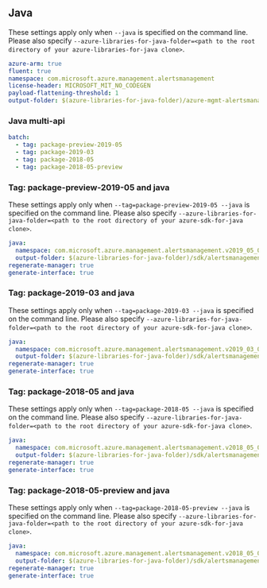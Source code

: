 ## Java

These settings apply only when `--java` is specified on the command line.
Please also specify `--azure-libraries-for-java-folder=<path to the root directory of your azure-libraries-for-java clone>`.

``` yaml $(java)
azure-arm: true
fluent: true
namespace: com.microsoft.azure.management.alertsmanagement
license-header: MICROSOFT_MIT_NO_CODEGEN
payload-flattening-threshold: 1
output-folder: $(azure-libraries-for-java-folder)/azure-mgmt-alertsmanagement
```

### Java multi-api

``` yaml $(java) && $(multiapi)
batch:
  - tag: package-preview-2019-05
  - tag: package-2019-03
  - tag: package-2018-05
  - tag: package-2018-05-preview
```

### Tag: package-preview-2019-05 and java

These settings apply only when `--tag=package-preview-2019-05 --java` is specified on the command line.
Please also specify `--azure-libraries-for-java-folder=<path to the root directory of your azure-sdk-for-java clone>`.

``` yaml $(tag)=='package-preview-2019-05' && $(java) && $(multiapi)
java:
  namespace: com.microsoft.azure.management.alertsmanagement.v2019_05_05_preview
  output-folder: $(azure-libraries-for-java-folder)/sdk/alertsmanagement/mgmt-v2019_05_05_preview
regenerate-manager: true
generate-interface: true
```

### Tag: package-2019-03 and java

These settings apply only when `--tag=package-2019-03 --java` is specified on the command line.
Please also specify `--azure-libraries-for-java-folder=<path to the root directory of your azure-sdk-for-java clone>`.

``` yaml $(tag)=='package-2019-03' && $(java) && $(multiapi)
java:
  namespace: com.microsoft.azure.management.alertsmanagement.v2019_03_01
  output-folder: $(azure-libraries-for-java-folder)/sdk/alertsmanagement/mgmt-v2019_03_01
regenerate-manager: true
generate-interface: true
```


### Tag: package-2018-05 and java

These settings apply only when `--tag=package-2018-05 --java` is specified on the command line.
Please also specify `--azure-libraries-for-java-folder=<path to the root directory of your azure-sdk-for-java clone>`.

``` yaml $(tag)=='package-2018-05' && $(java) && $(multiapi)
java:
  namespace: com.microsoft.azure.management.alertsmanagement.v2018_05_05
  output-folder: $(azure-libraries-for-java-folder)/sdk/alertsmanagement/mgmt-v2018_05_05
regenerate-manager: true
generate-interface: true
```

### Tag: package-2018-05-preview and java

These settings apply only when `--tag=package-2018-05-preview --java` is specified on the command line.
Please also specify `--azure-libraries-for-java-folder=<path to the root directory of your azure-sdk-for-java clone>`.

``` yaml $(tag)=='package-2018-05-preview' && $(java) && $(multiapi)
java:
  namespace: com.microsoft.azure.management.alertsmanagement.v2018_05_05_preview
  output-folder: $(azure-libraries-for-java-folder)/sdk/alertsmanagement/mgmt-v2018_05_05_preview
regenerate-manager: true
generate-interface: true
```